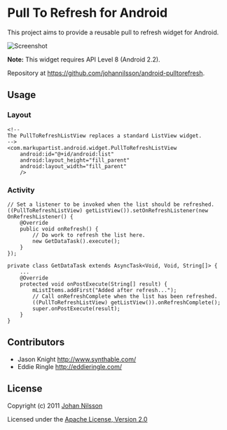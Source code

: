 # Pull To Refresh for Android

This project aims to provide a reusable pull to refresh widget for Android.

![Screenshot](https://github.com/johannilsson/android-pulltorefresh/raw/master/android-pull-to-refresh.png)

**Note:** This widget requires API Level 8 (Android 2.2).

Repository at <https://github.com/johannilsson/android-pulltorefresh>.

## Usage

### Layout

    <!--
    The PullToRefreshListView replaces a standard ListView widget.
    -->
    <com.markupartist.android.widget.PullToRefreshListView
        android:id="@+id/android:list"
        android:layout_height="fill_parent"
        android:layout_width="fill_parent"
        />

### Activity

    // Set a listener to be invoked when the list should be refreshed.
    ((PullToRefreshListView) getListView()).setOnRefreshListener(new OnRefreshListener() {
        @Override
        public void onRefresh() {
            // Do work to refresh the list here.
            new GetDataTask().execute();
        }
    });

    private class GetDataTask extends AsyncTask<Void, Void, String[]> {
        ...
        @Override
        protected void onPostExecute(String[] result) {
            mListItems.addFirst("Added after refresh...");
            // Call onRefreshComplete when the list has been refreshed.
            ((PullToRefreshListView) getListView()).onRefreshComplete();
            super.onPostExecute(result);
        }
    }

## Contributors

* Jason Knight <http://www.synthable.com/>
* Eddie Ringle <http://eddieringle.com/>

## License
Copyright (c) 2011 [Johan Nilsson](http://markupartist.com)

Licensed under the [Apache License, Version 2.0](http://www.apache.org/licenses/LICENSE-2.0.html)


